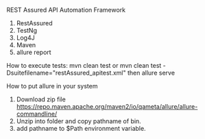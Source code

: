 REST Assured API Automation Framework
1. RestAssured
2. TestNg
3. Log4J
4. Maven
5. allure report 

How to execute tests:
mvn clean test
or 
mvn clean test -Dsuitefilename="restAssured_apitest.xml"
then 
allure serve

How to put allure in your system
1. Download zip file
https://repo.maven.apache.org/maven2/io/qameta/allure/allure-commandline/
2. Unzip into folder and copy pathname of bin.
3. add pathname to $Path environment variable.
